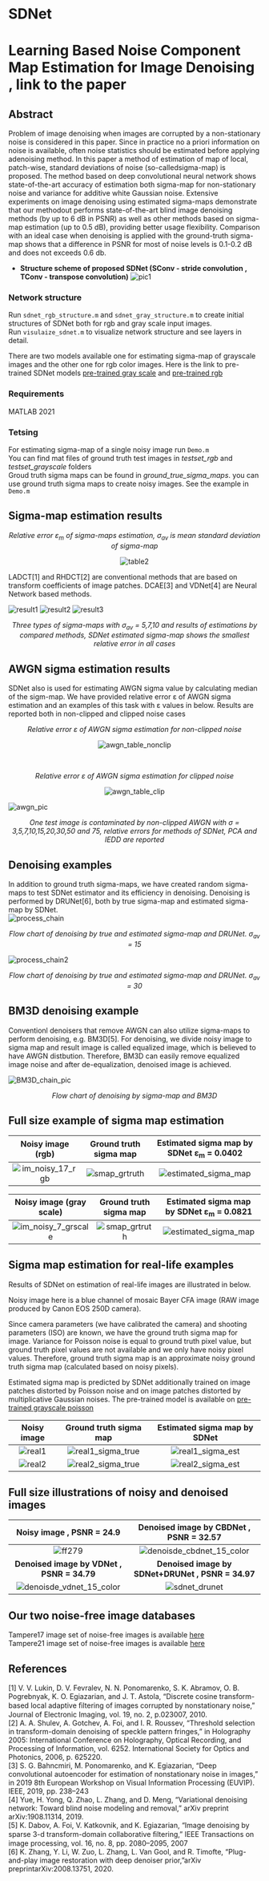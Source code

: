 # SDNet

# Learning Based Noise Component Map Estimation for Image Denoising , link to the paper

 ##  Abstract 
 Problem  of  image  denoising  when  images  are corrupted  by  a  non-stationary  noise  is  considered  in  this  paper. Since  in  practice  no  a  priori  information  on  noise  is  available, often   noise   statistics   should   be   estimated   before   applying   adenoising   method.   In   this   paper   a   method   of   estimation   of map  of  local,  patch-wise,  standard  deviations  of  noise  (so-calledsigma-map) is proposed. The method based on deep convolutional neural network shows state-of-the-art accuracy of estimation both sigma-map  for  non-stationary  noise  and  variance  for  additive white  Gaussian  noise.  Extensive  experiments  on  image  denoising  using  estimated  sigma-maps  demonstrate  that  our  methodout performs  state-of-the-art  blind  image  denoising  methods  (by up to 6 dB in PSNR) as well as other methods based on sigma-map estimation (up to 0.5 dB), providing better usage flexibility. Comparison  with  an  ideal  case  when  denoising  is  applied  with the ground-truth sigma-map shows that a difference in PSNR for most  of  noise  levels  is  0.1-0.2  dB  and  does  not  exceeds  0.6  db.
 
 + **Structure scheme of proposed SDNet (SConv - stride convolution , TConv - transpose convolution)**
![pic1](https://user-images.githubusercontent.com/31028574/132021861-0cbd4ba0-31d4-46c9-9ede-79c67e496010.PNG)
        
  ### Network structure ###
  Run ``` sdnet_rgb_structure.m ```  and ``` sdnet_gray_structure.m ``` to create initial structures of SDNet both for rgb and gray scale input images. <br />
  Run ``` visulaize_sdnet.m ``` to visualize network structure and see layers in detail.
        
There are two models available one for estimating sigma-map of grayscale images and the other one for rgb color images. Here is the link to pre-trained SDNet models [pre-trained gray scale](https://webpages.tuni.fi/imaging/sdnet/sdnet_gray.mat) and [pre-trained rgb](https://webpages.tuni.fi/imaging/sdnet/sdnet_rgb.mat)

### Requirements ###
MATLAB 2021

### Tetsing ###
For estimating  sigma-map of a single noisy image run ``` Demo.m ``` <br />
You can find mat files of ground truth test images in <i>testset_rgb</i> and <i>testset_grayscale</i> folders <br />
Groud truth sigma maps can be found in <i>ground_true_sigma_maps</i>. you can use ground truth sigma maps to create noisy images. See the example in  ``` Demo.m ```

## Sigma-map estimation results ##


<p align="center">
<i> Relative error ε<sub>m</sub> of sigma-maps estimation, σ<sub>av</sub> is mean standard deviation of sigma-map </i>
</p>
<p align="center">
   <img src="https://user-images.githubusercontent.com/31028574/132628960-887a799a-be03-4855-8f37-dd4e25240eb8.PNG" alt="table2"/>
</p>

LADCT[1] and RHDCT[2] are conventional methods that are based on transform coefficients of image patches. DCAE[3] and VDNet[4] are Neural Network based methods. 

![result1](https://user-images.githubusercontent.com/31028574/132997464-73b36205-6f4f-4474-b4a4-7b54cc21cea5.PNG)
![result2](https://user-images.githubusercontent.com/31028574/132997456-bb7d3d6d-b8f5-46ab-9687-301a395e87fb.PNG)
![result3](https://user-images.githubusercontent.com/31028574/132997458-88a8cc6d-7d19-48ff-9b35-8db619317cb5.PNG)

<p align="center">
<i> Three types of sigma-maps with σ<sub>av</sub> = 5,7,10 and results of estimations by compared methods, SDNet estimated sigma-map shows the smallest relative error in all cases </i>
</p>

## AWGN sigma estimation results ##
SDNet also is used for estimating AWGN sigma value by calculating median of the sigm-map. We have provided relative error ε of AWGN sigma estimation and an examples of this task with  ε values in below. Results are reported both in non-clipped and clipped noise cases </i>

 <p align="center">
<i>Relative error ε of AWGN sigma estimation for non-clipped noise </i>
</p>
<p align="center">
 <img src="https://user-images.githubusercontent.com/31028574/132997632-9d45c425-a10b-4922-a499-11dce7a11311.PNG" alt = "awgn_table_nonclip"/>
</p><br />
 <p align="center"> 
<i>Relative error ε of AWGN sigma estimation for clipped noise </i>
</p>
<p align="center">
 <img src="https://user-images.githubusercontent.com/31028574/132997672-c1d94b6e-8119-4851-8cce-b0508b9a4793.PNG" alt = "awgn_table_clip"/>
</p>


![awgn_pic](https://user-images.githubusercontent.com/31028574/132997703-6c6ac331-b01d-4b63-a34b-c2a0a07eae9d.PNG)

 <p align="center">
<i> One test image is contaminated by non-clipped AWGN with σ = 3,5,7,10,15,20,30,50 and 75, relative errors for methods of SDNet, PCA and IEDD are reported</i>
</p>


## Denoising  examples ##
In addition to ground truth sigma-maps, we have created random sigma-maps to test SDNet estimator and its efficiency in denoising. Denoising is performed by DRUNet[6], both by true sigma-map and estimated sigma-map by SDNet.<br />
![process_chain](https://user-images.githubusercontent.com/31028574/133067025-e44a2c37-4108-418d-be57-b1793ec9e8d3.PNG)
 <p align="center">
<i> Flow chart of denoising by true and estimated sigma-map and DRUNet. σ<sub>av</sub> = 15   </i>
</p>

![process_chain2](https://user-images.githubusercontent.com/31028574/133067663-3ce3ab39-9431-4edd-aeb9-16f08a519d13.PNG)

 <p align="center">
<i> Flow chart of denoising by true and estimated sigma-map and DRUNet. σ<sub>av</sub> = 30  </i>
</p>


## BM3D denoising example ##
Conventionl denoisers that remove AWGN can also utilize sigma-maps to perform denoising, e.g. BM3D[5]. For denoising, we divide noisy image to sigma map and result image is called equalized image, which is believed to have AWGN distbution. Therefore, BM3D can easily remove equalized image noise and after de-equalization, denoised image is achieved. 

![BM3D_chain_pic](https://user-images.githubusercontent.com/31028574/133612352-89257c51-20a8-4aef-8950-06a577e43c77.PNG)
 <p align="center">
<i> Flow chart of denoising by sigma-map and BM3D  </i>
</p>

## Full size example of sigma map estimation ##

Noisy image (rgb)          |  Ground truth sigma map    |  Estimated sigma map by SDNet ε<sub>m</sub> = 0.0402
:-------------------------:|:-------------------------:|:-------------------------:
![im_noisy_17_rgb](https://user-images.githubusercontent.com/31028574/152063936-7ab8ff27-aea1-4aef-80b0-a9b02c332b99.png)  |  ![smap_grtruth](https://user-images.githubusercontent.com/31028574/152064068-38a73cd1-9b24-488e-9c31-e132cf0ae75b.png) | ![estimated_sigma_map](https://user-images.githubusercontent.com/31028574/152064633-b94a4bc4-d4c5-472b-a38d-1f934edef966.png)


Noisy image (gray scale)   |  Ground truth sigma map    |  Estimated sigma map by SDNet ε<sub>m</sub> = 0.0821
:-------------------------:|:-------------------------:|:-------------------------:
![im_noisy_7_grscale](https://user-images.githubusercontent.com/31028574/152064751-57db05a5-138b-4ddb-876d-a470ac9961c2.png) | ![smap_grtruth](https://user-images.githubusercontent.com/31028574/152064779-a26883b6-7a88-4b18-b6d0-e34d75b355d6.png) | ![estimated_sigma_map](https://user-images.githubusercontent.com/31028574/152064798-cfe064d2-820a-45be-9473-cc1fbcd57134.png)

## Sigma map estimation for real-life examples  ##
Results of SDNet on estimation of real-life images are illustrated in below. 

Noisy image here is a blue channel of mosaic Bayer CFA image (RAW image produced by Canon EOS 250D camera).

Since camera parameters (we have calibrated the camera) and shooting parameters (ISO) are known, we have the ground truth sigma map for image. Variance for Poisson noise is equal to ground truth pixel value, but ground truth pixel values are not available and we only have noisy pixel values. Therefore, ground truth sigma map is an approximate noisy ground truth sigma map (calculated based on noisy pixels).

Estimated sigma map is predicted by SDNet additionally trained on image patches distorted by Poisson noise and on image patches distorted by multiplicative Gaussian noises.  The pre-trained model is available on [pre-trained grayscale poisson](https://webpages.tuni.fi/imaging/sdnet/sdnet_gray_poisson.mat)


Noisy image                |  Ground truth sigma map    |  Estimated sigma map by SDNet
:-------------------------:|:-------------------------:|:-------------------------:
|![real1](https://user-images.githubusercontent.com/31028574/152148028-78feaf95-4fe2-4f73-80de-fbd06223da16.png)|![real1_sigma_true](https://user-images.githubusercontent.com/31028574/152148078-5809e9f4-eaf5-4b2f-bcc5-4e363e0c5a49.png)|![real1_sigma_est](https://user-images.githubusercontent.com/31028574/152148113-485fc8e0-81df-4fe4-b5fa-e39d74fa7f8f.png)
|![real2](https://user-images.githubusercontent.com/31028574/152148178-a0fddd3f-c517-442f-acf4-ea693a950214.png)|![real2_sigma_true](https://user-images.githubusercontent.com/31028574/152148201-ec6c4612-b053-487f-9479-c1eceef3806a.png)|![real2_sigma_est](https://user-images.githubusercontent.com/31028574/152148217-5a6a15f4-ba2c-405d-ba36-6e7dbf92f87d.png)

## Full size illustrations of noisy and denoised images  ##

Noisy image , PSNR = 24.9     |  Denoised image by  CBDNet , PSNR = 32.57 
:-------------------------:|:-------------------------:| 
![ff279](https://user-images.githubusercontent.com/31028574/152358062-09833848-7e13-4e46-9313-e4c7f4d39fb6.png) | ![denoisde_cbdnet_15_color](https://user-images.githubusercontent.com/31028574/152358593-c1689461-df73-4463-8210-591c8b900b5c.png)|
| **Denoised image by VDNet , PSNR = 34.79** |  **Denoised image by SDNet+DRUNet , PSNR = 34.97**
![denoisde_vdnet_15_color](https://user-images.githubusercontent.com/31028574/152358758-953adefa-18fd-45b3-a59c-c8c259fe62eb.png) |![sdnet_drunet](https://user-images.githubusercontent.com/31028574/152358800-3d836997-f0f3-4f18-896e-107991c314f7.png)

##  Our two noise-free image databases ##
Tampere17 image set of noise-free images is available  [here](https://webpages.tuni.fi/imaging/tampere17/)<br />
Tampere21 image set of noise-free images is available [here](https://webpages.tuni.fi/imaging/tampere21/)


##  References ##
[1]  V. V. Lukin, D. V. Fevralev, N. N. Ponomarenko, S. K. Abramov, O. B. Pogrebnyak, K. O. Egiazarian, and J. T. Astola, “Discrete cosine transform- based local adaptive ﬁltering of images corrupted by nonstationary noise,” Journal of Electronic Imaging, vol. 19, no. 2, p.023007, 2010.<br />
[2] A. A. Shulev, A. Gotchev, A. Foi, and I. R. Roussev, “Threshold selection in transform-domain denoising of speckle pattern fringes,” in Holography 2005: International Conference on Holography, Optical Recording, and Processing of Information, vol. 6252. International Society for Optics and Photonics, 2006, p. 625220.<br />
[3] S. G. Bahncmiri, M. Ponomarenko, and K. Egiazarian, “Deep convolutional autoencoder for estimation of nonstationary noise in images,” in 2019 8th European Workshop on Visual Information Processing (EUVIP). IEEE, 2019, pp. 238–243 <br />
[4] Yue, H. Yong, Q. Zhao, L. Zhang, and D. Meng, “Variational denoising network: Toward blind noise modeling and removal,” arXiv preprint arXiv:1908.11314, 2019.<br />
[5] K. Dabov, A. Foi, V. Katkovnik, and K. Egiazarian, “Image denoising by sparse 3-d transform-domain collaborative ﬁltering,” IEEE Transactions on image processing, vol. 16, no. 8, pp. 2080–2095, 2007 <br />
[6] K. Zhang, Y. Li, W. Zuo, L. Zhang, L. Van Gool, and R. Timofte, “Plug-and-play  image  restoration  with  deep  denoiser  prior,”arXiv  preprintarXiv:2008.13751, 2020.
